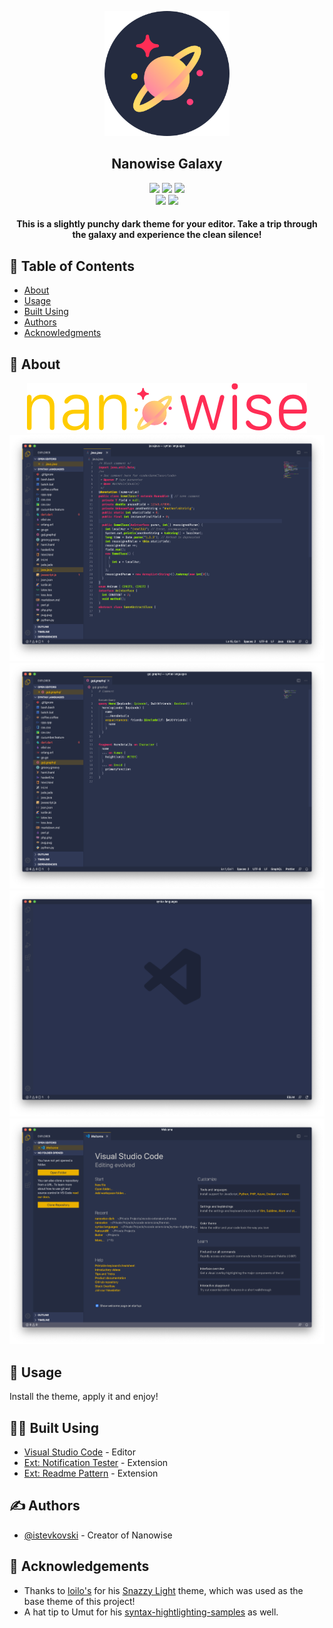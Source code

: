 <p align="center">
	<a href="" rel="noopener">
	<img width=200px height=200px src="icons/nanowise-round.png" alt="Project logo"></a>
</p>

<h2 align="center">Nanowise Galaxy</h2>

<div align="center">
	<a href="https://marketplace.visualstudio.com/items?itemName=nanowise.nanowise-dark">
		<img src="https://vsmarketplacebadge.apphb.com/version/nanowise.nanowise-dark.svg?style=for-the-badge&colorA=FF5789&colorB=FF3D77" /></a>
	<a href="https://marketplace.visualstudio.com/items?itemName=nanowise.nanowise-dark">
		<img src="https://vsmarketplacebadge.apphb.com/rating-star/nanowise.nanowise-dark.svg?style=for-the-badge&colorA=FBBD30&colorB=F2AA08" /></a>
	<a href="https://marketplace.visualstudio.com/items?itemName=nanowise.nanowise-dark"><img
			src="https://vsmarketplacebadge.apphb.com/downloads-short/nanowise.nanowise-dark.svg?style=for-the-badge&colorA=5DDB61&colorB=4BC74F&label=DOWNLOADS" /></a>
	<br> <a href="vscode:extension/nanowise.nanowise-dark"><img
			src="https://img.shields.io/badge/Made%20with-JSON%20%7B%20...%20%7D-brightgreen.svg?colorA=0CE8D6&colorB=04D1BC&style=for-the-badge" /></a>
	<a href="https://github.com/istevkovski/nanowise-dark-vscode"><img
			src="https://img.shields.io/badge/Built%20with-%E2%99%A5-brightgreen.svg?colorA=24B6FF&colorB=09A1ED&style=for-the-badge" /></a>
</div>

<h4 align="center">
	This is a slightly punchy dark theme for your editor. Take a trip through the galaxy and experience the clean silence!
    <br>
</h4>

## 📝 Table of Contents

- [About](#about)
- [Usage](#usage)
- [Built Using](#built_using)
- [Authors](#authors)
- [Acknowledgments](#acknowledgement)

## 🧐 About <a name = "about"></a>

<div align="center">
	<img src="icons/nanowise-banner.png">
</div>

<div align="center">
	<img src="images/nanowise-java.png">
	<img src="images/nanowise-graphql.png">
	<img src="images/nanowise-empty.png">
	<img src="images/nanowise-welcome.png">
</div>

## 🎈 Usage <a name="usage"></a>

Install the theme, apply it and enjoy!

## 👨‍💻 Built Using <a name = "built_using"></a>

- [Visual Studio Code](https://code.visualstudio.com/) - Editor
- [Ext: Notification Tester](https://marketplace.visualstudio.com/items?itemName=svipas.notification-tester) - Extension
- [Ext: Readme Pattern](https://marketplace.visualstudio.com/items?itemName=thomascsd.vscode-readme-pattern) - Extension

## ✍️ Authors <a name = "authors"></a>

- [@istevkovski](https://www.linkedin.com/in/istevkovski/) - Creator of Nanowise

## 🎉 Acknowledgements <a name = "acknowledgement"></a>

- Thanks to [loilo's](https://github.com/loilo) for his [Snazzy Light](https://github.com/loilo/vscode-snazzy-light) theme, which was used as the base theme of this project!
- A hat tip to Umut for his [syntax-hightlighting-samples](https://github.com/uloco/syntax-highlighting-samples) as well.
